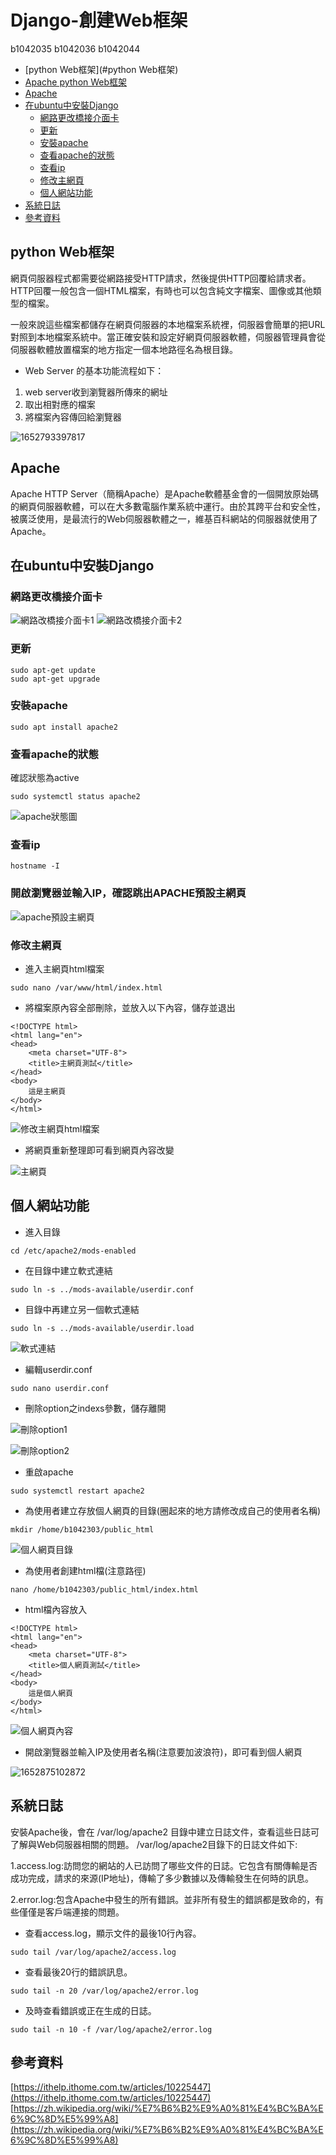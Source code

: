 # Django-創建Web框架
b1042035 b1042036 b1042044

* [python Web框架](#python Web框架)
* [Apache python Web框架](#apache)
* [Apache ](#apache)
* [在ubuntu中安裝Django](#在ubuntu中安裝Django)
  - [網路更改橋接介面卡](#網路更改橋接介面卡)
  - [更新](#更新)
  - [安裝apache](#安裝apache)
  - [查看apache的狀態](#查看apache的狀態)
  - [查看ip](查看ip)
  - [修改主網頁](#修改主網頁)
  - [個人網站功能](#個人網站功能)
* [系統日誌](#系統日誌)
* [參考資料](#參考資料)

## python Web框架
網頁伺服器程式都需要從網路接受HTTP請求，然後提供HTTP回覆給請求者。HTTP回覆一般包含一個HTML檔案，有時也可以包含純文字檔案、圖像或其他類型的檔案。

一般來說這些檔案都儲存在網頁伺服器的本地檔案系統裡，伺服器會簡單的把URL對照到本地檔案系統中。當正確安裝和設定好網頁伺服器軟體，伺服器管理員會從伺服器軟體放置檔案的地方指定一個本地路徑名為根目錄。

- Web Server 的基本功能流程如下：

1. web server收到瀏覽器所傳來的網址
2. 取出相對應的檔案
3. 將檔案內容傳回給瀏覽器

![1652793397817](https://user-images.githubusercontent.com/105623904/168819988-9acac526-bd0c-470f-ac2f-b70d7558c400.jpg)

## Apache
Apache HTTP Server（簡稱Apache）是Apache軟體基金會的一個開放原始碼的網頁伺服器軟體，可以在大多數電腦作業系統中運行。由於其跨平台和安全性，被廣泛使用，是最流行的Web伺服器軟體之一，維基百科網站的伺服器就使用了Apache。

## 在ubuntu中安裝Django

### 網路更改橋接介面卡 

![網路改橋接介面卡1](https://user-images.githubusercontent.com/105623904/168826654-e3007f0a-a4e8-491a-bdd2-975579380cfe.jpg)
![網路改橋接介面卡2](https://user-images.githubusercontent.com/105623904/168826660-e4cd41aa-0fd2-4035-83b1-448bc8372643.jpg)


### 更新

```
sudo apt-get update 
sudo apt-get upgrade
```

### 安裝apache

```
sudo apt install apache2
```

### 查看apache的狀態
確認狀態為active
```
sudo systemctl status apache2
```
![apache狀態圖](https://user-images.githubusercontent.com/105623904/168845254-3f251372-32a8-47e1-9724-94f1e8fc9c4b.jpg)


### 查看ip

```
hostname -I
```

### 開啟瀏覽器並輸入IP，確認跳出APACHE預設主網頁
![apache預設主網頁](https://user-images.githubusercontent.com/105623904/168847359-1c029ff0-92fd-416a-9b21-23e9662be794.jpg)


### 修改主網頁
- 進入主網頁html檔案

```
sudo nano /var/www/html/index.html
```
- 將檔案原內容全部刪除，並放入以下內容，儲存並退出
```
<!DOCTYPE html>
<html lang="en">
<head>
	<meta charset="UTF-8">
	<title>主網頁測試</title>
</head>
<body>
	這是主網頁
</body>
</html>

```
![修改主網頁html檔案](https://user-images.githubusercontent.com/105623904/168848449-372a3ca9-d9ad-44ae-9c47-a310640915ce.jpg)

- 將網頁重新整理即可看到網頁內容改變

![主網頁](https://user-images.githubusercontent.com/105623904/168848754-7eea369d-a3cf-4a05-ae83-d94f4cf2d21d.jpg)


## 個人網站功能
- 進入目錄

```
cd /etc/apache2/mods-enabled
```
- 在目錄中建立軟式連結

```
sudo ln -s ../mods-available/userdir.conf
```
- 目錄中再建立另一個軟式連結

```
sudo ln -s ../mods-available/userdir.load
```
![軟式連結](https://user-images.githubusercontent.com/105623904/168849922-91ebc5ee-fea6-4920-8e10-3f61307aeec7.jpg)

- 編輯userdir.conf

```
sudo nano userdir.conf
```

- 刪除option之indexs參數，儲存離開

![刪除option1](https://user-images.githubusercontent.com/105623904/169029072-aeb6aef5-2fc2-4863-aba0-8f98f8b80abd.jpg)

![刪除option2](https://user-images.githubusercontent.com/105623904/169029092-f2bdc708-31d3-40cb-94fb-86e2084b8a00.jpg)

- 重啟apache
 ```
sudo systemctl restart apache2 
```

- 為使用者建立存放個人網頁的目錄(圈起來的地方請修改成自己的使用者名稱)
 ```
mkdir /home/b1042303/public_html
```
![個人網頁目錄](https://user-images.githubusercontent.com/105623904/169030516-0608618a-6366-49c7-bc69-a931a1db0b05.jpg)

- 為使用者創建html檔(注意路徑)
```
nano /home/b1042303/public_html/index.html
```
- html檔內容放入
```
<!DOCTYPE html>
<html lang="en">
<head>
	<meta charset="UTF-8">
	<title>個人網頁測試</title>
</head>
<body>
	這是個人網頁
</body>
</html>
```
![個人網頁內容](https://user-images.githubusercontent.com/105623904/169032891-1fb79176-ac0a-4fa3-8c4e-cd25891622f9.jpg)

- 開啟瀏覽器並輸入IP及使用者名稱(注意要加波浪符)，即可看到個人網頁

![1652875102872](https://user-images.githubusercontent.com/105623904/169033590-1c055d88-6d87-468c-aa74-911d4a3a5d46.jpg)

## 系統日誌
安裝Apache後，會在 /var/log/apache2 目錄中建立日誌文件，查看這些日誌可了解與Web伺服器相關的問題。 /var/log/apache2目錄下的日誌文件如下:

1.access.log:訪問您的網站的人已訪問了哪些文件的日誌。它包含有關傳輸是否成功完成，請求的來源(IP地址)，傳輸了多少數據以及傳輸發生在何時的訊息。

2.error.log:包含Apache中發生的所有錯誤。並非所有發生的錯誤都是致命的，有些僅僅是客戶端連接的問題。


- 查看access.log，顯示文件的最後10行內容。
```
sudo tail /var/log/apache2/access.log
```

- 查看最後20行的錯誤訊息。
```
sudo tail -n 20 /var/log/apache2/error.log
```

- 及時查看錯誤或正在生成的日誌。
```
sudo tail -n 10 -f /var/log/apache2/error.log
```
## 參考資料
 [https://ithelp.ithome.com.tw/articles/10225447](https://ithelp.ithome.com.tw/articles/10225447)
 [https://zh.wikipedia.org/wiki/%E7%B6%B2%E9%A0%81%E4%BC%BA%E6%9C%8D%E5%99%A8](https://zh.wikipedia.org/wiki/%E7%B6%B2%E9%A0%81%E4%BC%BA%E6%9C%8D%E5%99%A8)
